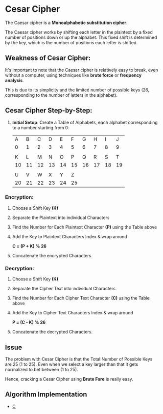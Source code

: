 # Cesar Cipher

The Caesar cipher is a **Monoalphabetic substitution cipher**.

The Caesar cipher works by shifting each letter in the plaintext by a fixed number of positions down or up the alphabet. This fixed shift is determined by the key, which is the number of positions each letter is shifted.

## Weakness of Cesar Cipher:

It's important to note that the Caesar cipher is relatively easy to break, even without a computer, using techniques like **brute force** or **frequency analysis**.

This is due to its simplicity and the limited number of possible keys (26, corresponding to the number of letters in the alphabet).

## Cesar Cipher Step-by-Step:

1. **Initial Setup**: Create a Table of Alphabets, each alphabet corresponding to a number starting from 0.

    |     |     |     |     |     |     |     |     |     |     |
    | --- | --- | --- | --- | --- | --- | --- | --- | --- | --- |
    | A   | B   | C   | D   | E   | F   | G   | H   | I   | J   |
    | 0   | 1   | 2   | 3   | 4   | 5   | 6   | 7   | 8   | 9   |
    |     |     |     |     |     |     |     |     |     |     |
    | K   | L   | M   | N   | O   | P   | Q   | R   | S   | T   |
    | 10  | 11  | 12  | 13  | 14  | 15  | 16  | 17  | 18  | 19  |
    |     |     |     |     |     |     |     |     |     |     |
    | U   | V   | W   | X   | Y   | Z   |     |     |     |     |
    | 20  | 21  | 22  | 23  | 24  | 25  |     |     |     |     |

### Encryption:

1. Choose a Shift Key **(K)**
1. Separate the Plaintext into individual Characters
1. Find the Number for Each Plaintext Character **(P)** using the Table above
1. Add the Key to Plaintext Characters Index & wrap around

    **C = (P + K) % 26**

1. Concatenate the encrypted Characters.

### Decryption:

1. Choose a Shift Key **(K)**
1. Separate the Cipher Text into individual Characters
1. Find the Number for Each Cipher Text Character **(C)** using the Table above
1. Add the Key to Cipher Text Characters Index & wrap around

    **P = (C - K) % 26**

1. Concatenate the decrypted Characters.

## Issue

The problem with Cesar Cipher is that the Total Number of Possible Keys are 25 (1 to 25). Even when we select a key larger than that it gets normalized to bet between (1 to 25).

Hence, cracking a Cesar Cipher using **Brute Fore** is really easy.

## Algorithm Implementation

-   [C](../../algorithms/substitution-cipher/cesar-cipher/cesar-cipher.c)
